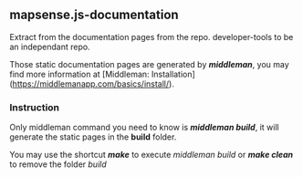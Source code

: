 ## mapsense.js-documentation

Extract from the documentation pages from the repo. developer-tools to be an independant repo.

Those static documentation pages are generated by **_middleman_**, you may find more information at [Middleman: Installation] (https://middlemanapp.com/basics/install/).

### Instruction
Only middleman command you need to know is **_middleman build_**, it will generate the static pages in the **build** folder.

You may use the shortcut **_make_** to execute *middleman build* or **_make clean_** to remove the folder *build*

